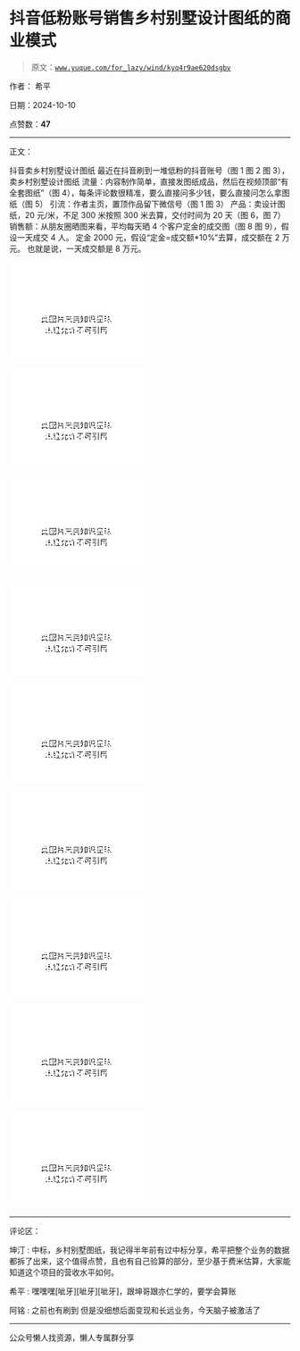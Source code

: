 # 抖音低粉账号销售乡村别墅设计图纸的商业模式

> 原文：[`www.yuque.com/for_lazy/wind/kyq4r9ae620dsgbv`](https://www.yuque.com/for_lazy/wind/kyq4r9ae620dsgbv)

作者： 希平

日期：2024-10-10

点赞数：**47**

* * *

正文：

抖音卖乡村别墅设计图纸 最近在抖音刷到一堆低粉的抖音账号（图 1 图 2 图 3），卖乡村别墅设计图纸
流量：内容制作简单，直接发图纸成品，然后在视频顶部“有全套图纸”（图 4），每条评论数很精准，要么直接问多少钱，要么直接问怎么拿图纸（图 5）
引流：作者主页，置顶作品留下微信号（图 1 图 3） 产品：卖设计图纸，20 元/米，不足 300 米按照 300 米去算，交付时间为 20 天（图 6，图 7）
销售额：从朋友圈晒图来看，平均每天晒 4 个客户定金的成交图（图 8 图 9），假设一天成交 4 人。 定金 2000 元，假设“定金=成交额*10%”去算，成交额在 2 万元。
也就是说，一天成交额是 8 万元。

![](img/a73a6d485cc5e799aea74fe443ecdc23.png "None")

![](img/83f16bfc1f4130c8de72c5b8514218d7.png "None")

![](img/6e0aa37559c2fe3f0338e6e3ae735a4d.png "None")

![](img/67b5830187d4ab327faf5f73b788bec2.png "None")

![](img/a254e54212d4ff446d4ad4f2df8541ac.png "None")

![](img/617bd534bba582576e692db8366acca1.png "None")

![](img/19b1b719c1b40db1eb3a4ac810f9a7f8.png "None")

![](img/c6183362700cfb9709f14f22e66df5b7.png "None")

![](img/c2f2025ec960c163a6bfa6abb3431871.png "None")

* * *

评论区：

坤汀 : 中标，乡村别墅图纸，我记得半年前有过中标分享，希平把整个业务的数据都拆了出来，这个值得点赞，且也有自己验算的部分，至少基于费米估算，大家能知道这个项目的营收水平如何。

希平 : 嘿嘿嘿[呲牙][呲牙][呲牙]，跟坤哥跟亦仁学的，要学会算账

阿铭 : 之前也有刷到 但是没细想后面变现和长远业务，今天脑子被激活了

* * *

公众号懒人找资源，懒人专属群分享